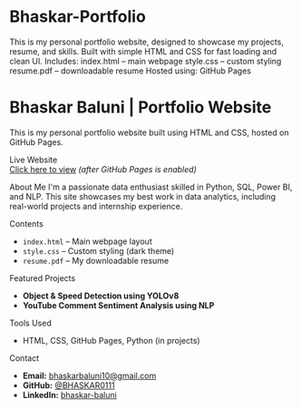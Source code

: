 # Bhaskar-Portfolio
This is my personal portfolio website, designed to showcase my projects, resume, and skills. Built with simple HTML and CSS for fast loading and clean UI.  Includes:  index.html – main webpage  style.css – custom styling  resume.pdf – downloadable resume  Hosted using: GitHub Pages 

# Bhaskar Baluni | Portfolio Website

This is my personal portfolio website built using HTML and CSS, hosted on GitHub Pages.

Live Website  
[Click here to view](https://bhaskar0111.github.io/Bhaskar-Portfolio/) *(after GitHub Pages is enabled)*

About Me
I'm a passionate data enthusiast skilled in Python, SQL, Power BI, and NLP. This site showcases my best work in data analytics, including real-world projects and internship experience.

Contents
- `index.html` – Main webpage layout  
- `style.css` – Custom styling (dark theme)  
- `resume.pdf` – My downloadable resume

Featured Projects
- **Object & Speed Detection using YOLOv8**  
- **YouTube Comment Sentiment Analysis using NLP**

Tools Used
- HTML, CSS, GitHub Pages, Python (in projects)

Contact
- **Email:** bhaskarbaluni10@gmail.com  
- **GitHub:** [@BHASKAR0111](https://github.com/BHASKAR0111)  
- **LinkedIn:** [bhaskar-baluni](https://www.linkedin.com/in/bhaskar-baluni-87607a213/)
